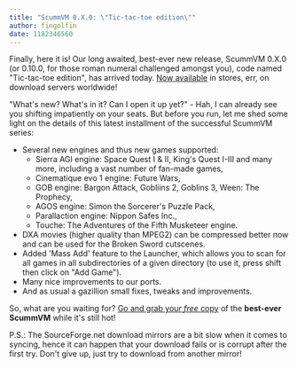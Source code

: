 ```yaml
---
title: "ScummVM 0.X.0: \"Tic-tac-toe edition\""
author: fingolfin
date: 1182346560
---
```


Finally, here it is! Our long awaited, best-ever new release, ScummVM 0.X.0 (or 0.10.0, for those roman numeral challenged amongst you), code named "Tic-tac-toe edition", has arrived today. [Now available](/downloads/) in stores, err, on download servers worldwide!

"What's new? What's in it? Can I open it up yet?" - Hah, I can already see you shifting impatiently on your seats. But before you run, let me shed some light on the details of this latest installment of the successful ScummVM series:

*   Several new engines and thus new games supported:
    *   Sierra AGI engine: Space Quest I & II, King's Quest I-III and many more, including a vast number of fan-made games,
    *   Cinematique evo 1 engine: Future Wars,
    *   GOB engine: Bargon Attack, Gobliins 2, Goblins 3, Ween: The Prophecy,
    *   AGOS engine: Simon the Sorcerer's Puzzle Pack,
    *   Parallaction engine: Nippon Safes Inc.,
    *   Touche: The Adventures of the Fifth Musketeer engine.
*   DXA movies (higher quality than MPEG2) can be compressed better now and can be used for the Broken Sword cutscenes.
*   Added 'Mass Add' feature to the Launcher, which allows you to scan for all games in all subdirectories of a given directory (to use it, press shift then click on "Add Game").
*   Many nice improvements to our ports.
*   And as usual a gazillion small fixes, tweaks and improvements.

So, what are you waiting for? [Go and grab your *free* copy](/downloads/) of the **best-ever ScummVM** while it's still hot!

P.S.: The SourceForge.net download mirrors are a bit slow when it comes to syncing, hence it can happen that your download fails or is corrupt after the first try. Don't give up, just try to download from another mirror!
